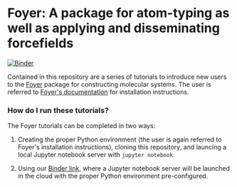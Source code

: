 # Foyer: A package for atom-typing as well as applying and disseminating forcefields

[![Binder](https://mybinder.org/badge.svg)](https://mybinder.org/v2/gh/mosdef-hub/foyer_tutorials/master)

Contained in this repository are a series of tutorials to introduce new
users to the [Foyer](https://github.com/mosdef-hub/foyer) package for
constructing molecular systems. The user is referred to
[Foyer's documentation](https://github.com/mosdef-hub/foyer/blob/master/docs/installation.md)
for installation instructions.

### How do I run these tutorials?

The Foyer tutorials can be completed in two ways:

 1. Creating the proper Python environment (the user is again referred to Foyer's installation instructions), cloning this repository, and launcing a local Jupyter notebook server with `jupyter notebook`

 2. Using our [Binder link](https://mybinder.org/v2/gh/mosdef-hub/foyer_tutorials/master), where a Jupyter notebook server will be launched in the cloud with the proper Python environment pre-configured.
